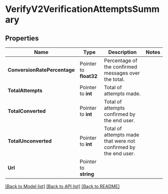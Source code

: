 # VerifyV2VerificationAttemptsSummary

## Properties

Name | Type | Description | Notes
------------ | ------------- | ------------- | -------------
**ConversionRatePercentage** | Pointer to **float32** | Percentage of the confirmed messages over the total. |
**TotalAttempts** | Pointer to **int** | Total of attempts made. |
**TotalConverted** | Pointer to **int** | Total of attempts confirmed by the end user. |
**TotalUnconverted** | Pointer to **int** | Total of attempts made that were not confirmed by the end user. |
**Url** | Pointer to **string** |  |

[[Back to Model list]](../README.md#documentation-for-models) [[Back to API list]](../README.md#documentation-for-api-endpoints) [[Back to README]](../README.md)


